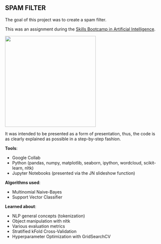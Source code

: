 ## SPAM FILTER
The goal of this project was to create a spam filter.  

This was an assignment during the [Skills Bootcamp in Artificial Intelligence](https://instituteofcoding.org/skillsbootcamps/course/skills-bootcamp-in-artificial-intelligence/).  

<img src="https://github.com/CSpanias/spam_filter/blob/main/JN%20slideshow.gif" height=300>

It was intended to be presented as a form of presentation, thus, the code is as clearly explained as possible in a step-by-step fashion.

**Tools**:
- Google Collab
- Python (pandas, numpy, matplotlib, seaborn, ipython, wordcloud, scikit-learn, nltk)
- Jupyter Notebooks (presented via the JN slideshow function)
  
 **Algorithms used**:
- Multinomial Naive-Bayes
- Support Vector Classifier

**Learned about**:
- NLP general concepts (tokenization)
- Object manipulation with nltk
- Various evaluation metrics
- Stratified kFold Cross-Validation
- Hyperparameter Optimization with GridSearchCV

